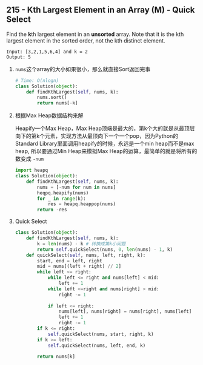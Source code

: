## 215 - Kth Largest Element in an Array (M) - Quick Select

Find the **k**th largest element in an **unsorted** array. Note that it is the kth largest element in the sorted order, not the kth distinct element.

```
Input: [3,2,1,5,6,4] and k = 2
Output: 5
```

1. `nums`这个array的大小如果很小，那么就直接Sort返回完事

   ```python
   # Time: O(nlogn)
   class Solution(object):
       def findKthLargest(self, nums, k):
           nums.sort()
           return nums[-k]
   ```

2. 根据Max Heap数据结构来解

   Heapify一个Max Heap，Max Heap顶端是最大的，第k个大的就是从最顶层向下的第k个元素，实现方法从最顶向下一个一个pop，因为Python的Standard Library里面调用heapify的时候，永远是一个min heap而不是max heap, 所以要通过Min Heap来模拟Max Heap的运算，最简单的就是将所有的数变成 `-num`

   ```PYTHON
   import heapq
   class Solution(object):
       def findKthLargest(self, nums, k):
           nums = [-num for num in nums]
           heqpq.heapify(nums)
           for _ in range(k):
               res = heapq.heappop(nums)
           return -res
   ```

3. Quick Select

   
  
   ```python
   class Solution(object):
       def findKthLargest(self, nums, k):
           k = len(nums) - k # 转换成第k小问题
           return self.quickSelect(nums, 0, len(nums) - 1, k)
       def quickSelect(self, nums, left, right, k):
           start, end = left, right
           mid = nums[(left + right) // 2]
           while left <= right:
               while left <= right and nums[left] < mid:
                   left += 1
               while left <=right and nums[right] > mid:
                   right -= 1
               
               if left <= right:
                   nums[left], nums[right] = nums[right], nums[left]
                   left += 1
                   right -= 1
           if k <= right:
               self.quickSelect(nums, start, right, k)
           if k >= left:
               self.quickSelect(nums, left, end, k)
               
           return nums[k]
   ```
   
   